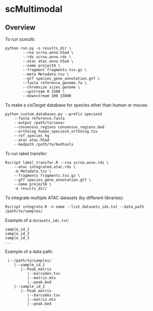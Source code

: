 # scMultimodal

## Overview
To run scmulti:
```angular2html
python run.py -o results_dir \
        --rna scrna.anno.h5ad \
        --rds scrna.anno.rds \
        --atac atac.anno.h5ad \
        --name projectA \
        --fragment fragments.tsv.gz \
        --meta Metadata.tsv \
        --gtf species_gene_annotation.gtf \
        --fasta reference_genome.fa \
        --chromsize sizes.genome \
        --upstream 0 1500 \
        --downstream 100 15000
```
To make a cisTarget database for species other than human or mouse:
```angular2html
python custom_databases.py --prefix speciesX
    --fasta reference.fasta
    --output /path/to/save/
    --consensus_regions consensus_regions.bed
    --ortholog human_speciesX_ortholog.tsv
    --ref_species hg
    --atac atac.h5ad
    --bedpath /path/to/bedtools
```
To run label transfer:
```angular2html
Rscript label_transfer.R --rna scrna.anno.rds \
    --atac integrated.atac.rds \
    -m Metadata.tsv \
    --fragments fragments.tsv.gz \
    --gff species_gene_annotation.gtf \
    --name projectA \
    -o results_dir/
```

To integrate multiple ATAC datasets (by different libraries):
```angular2html
Rscript integrate.R -n name --list datasets_ids.txt --data_path /path/to/samples/
```
Example of a `datasets_ids.txt`:<br>
```
sample_id_1
sample_id_2
sample_id_3
...
```
Example of a data path:<br>
```
 |--/path/to/samples/
    |--sample_id_1
       |--Peak_matrix
          |--barcodes.tsv
          |--matrix.mtx
          |--peak.bed
    |--sample_id_2
       |--Peak_matrix
          |--barcodes.tsv
          |--matrix.mtx
          |--peak.bed
```
